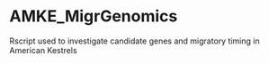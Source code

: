 # AMKE_MigrGenomics
Rscript used to investigate candidate genes and migratory timing in American Kestrels
